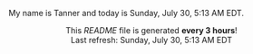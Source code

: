 My name is Tanner and today is Sunday, July 30, 5:13 AM EDT.

<p align="center">This <i>README</i> file is generated <b>every 3 hours</b>!</br>Last refresh: Sunday, July 30, 5:13 AM EDT<br /></p>
